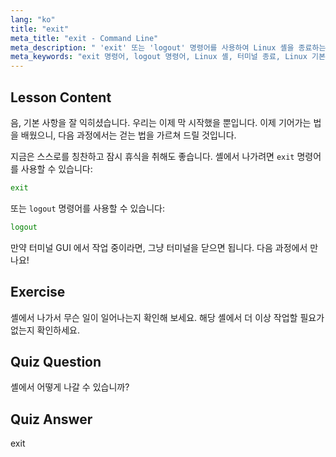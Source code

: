```yaml
---
lang: "ko"
title: "exit"
meta_title: "exit - Command Line"
meta_description: " 'exit' 또는 'logout' 명령어를 사용하여 Linux 셸을 종료하는 방법을 배웁니다. 초보자를 위한 기본적인 셸 탐색을 이해합니다. 오늘 Linux 여정을 시작하세요!"
meta_keywords: "exit 명령어, logout 명령어, Linux 셸, 터미널 종료, Linux 기본, 초보자 Linux, Linux 튜토리얼"
---
```


## Lesson Content

음, 기본 사항을 잘 익히셨습니다. 우리는 이제 막 시작했을 뿐입니다. 이제 기어가는 법을 배웠으니, 다음 과정에서는 걷는 법을 가르쳐 드릴 것입니다.

지금은 스스로를 칭찬하고 잠시 휴식을 취해도 좋습니다. 셸에서 나가려면 `exit` 명령어를 사용할 수 있습니다:

```bash
exit
```

또는 `logout` 명령어를 사용할 수 있습니다:

```bash
logout
```

만약 터미널 GUI 에서 작업 중이라면, 그냥 터미널을 닫으면 됩니다. 다음 과정에서 만나요!

## Exercise

셸에서 나가서 무슨 일이 일어나는지 확인해 보세요. 해당 셸에서 더 이상 작업할 필요가 없는지 확인하세요.

## Quiz Question

셸에서 어떻게 나갈 수 있습니까?

## Quiz Answer

exit
